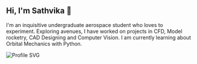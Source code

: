 

## Hi, I'm Sathvika 👋

I'm an inquisitive undergraduate aerospace student who loves to experiment. Exploring avenues, I have worked on projects in CFD, Model rocketry, CAD Designing and Computer Vision. I am currently learning about Orbital Mechanics with Python. 

![Profile SVG](./profile.svg)
